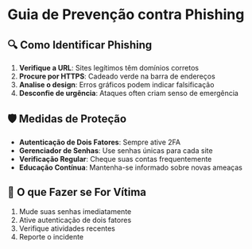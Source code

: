 # Guia de Prevenção contra Phishing

## 🔍 Como Identificar Phishing
1. **Verifique a URL**: Sites legítimos têm domínios corretos
2. **Procure por HTTPS**: Cadeado verde na barra de endereços
3. **Analise o design**: Erros gráficos podem indicar falsificação
4. **Desconfie de urgência**: Ataques often criam senso de emergência

## 🛡️ Medidas de Proteção
- **Autenticação de Dois Fatores**: Sempre ative 2FA
- **Gerenciador de Senhas**: Use senhas únicas para cada site
- **Verificação Regular**: Cheque suas contas frequentemente
- **Educação Contínua**: Mantenha-se informado sobre novas ameaças

## 🚨 O que Fazer se For Vítima
1. Mude suas senhas imediatamente
2. Ative autenticação de dois fatores
3. Verifique atividades recentes
4. Reporte o incidente